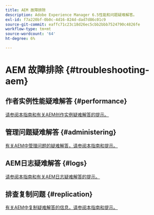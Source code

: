 ```yaml
---
title: AEM 故障排除
description: Adobe Experience Manager 6.5性能和问题疑难解答。
exl-id: f7a220bf-0b0c-4d16-824d-dad7d86c01c9
source-git-commit: eaffc71c23c18d26ec5cbb2bbb7524790c4826fe
workflow-type: tm+mt
source-wordcount: '64'
ht-degree: 6%

---
```


# AEM 故障排除 {#troubleshooting-aem}

## 作者实例性能疑难解答 {#performance}

[请参阅本指南和有关AEM创作实例疑难解答的提示。](/help/sites-authoring/troubleshooting.md)

## 管理问题疑难解答 {#administering}

[有关AEM中管理问题的疑难解答，请参阅本指南和提示。](/help/sites-administering/troubleshoot.md)

## AEM日志疑难解答 {#logs}

[请参阅本指南和有关AEM日志疑难解答的提示。](/help/sites-administering/troubleshooting.md)

## 排查复制问题 {#replication}

[有关AEM中复制疑难解答的信息，请参阅本指南和提示。](/help/sites-deploying/troubleshoot-rep.md)
